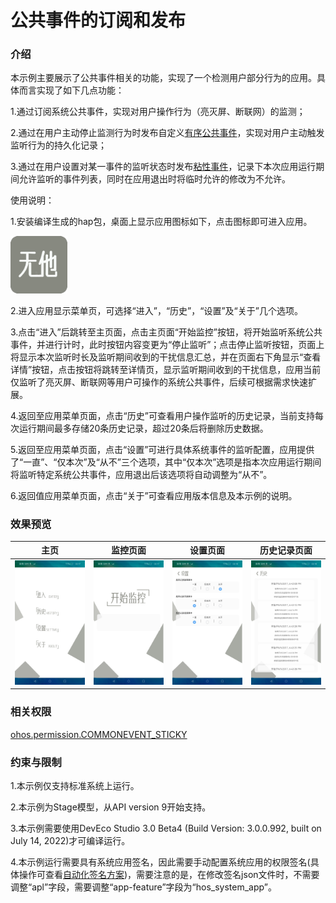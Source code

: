 # 公共事件的订阅和发布

### 介绍

本示例主要展示了公共事件相关的功能，实现了一个检测用户部分行为的应用。具体而言实现了如下几点功能：

1.通过订阅系统公共事件，实现对用户操作行为（亮灭屏、断联网）的监测；

2.通过在用户主动停止监测行为时发布自定义[有序公共事件](https://gitee.com/openharmony/docs/blob/master/zh-cn/application-dev/application-models/common-event-overview.md)，实现对用户主动触发监听行为的持久化记录；

3.通过在用户设置对某一事件的监听状态时发布[粘性事件](https://gitee.com/openharmony/docs/blob/master/zh-cn/application-dev/application-models/common-event-overview.md)，记录下本次应用运行期间允许监听的事件列表，同时在应用退出时将临时允许的修改为不允许。

使用说明：

1.安装编译生成的hap包，桌面上显示应用图标如下，点击图标即可进入应用。

<img src="screenshots/icon.png" style="zoom:80%;" />

2.进入应用显示菜单页，可选择“进入”，“历史”，“设置”及“关于”几个选项。

3.点击“进入”后跳转至主页面，点击主页面“开始监控”按钮，将开始监听系统公共事件，并进行计时，此时按钮内容变更为“停止监听”；点击停止监听按钮，页面上将显示本次监听时长及监听期间收到的干扰信息汇总，并在页面右下角显示“查看详情”按钮，点击按钮将跳转至详情页，显示监听期间收到的干扰信息，应用当前仅监听了亮灭屏、断联网等用户可操作的系统公共事件，后续可根据需求快速扩展。

4.返回至应用菜单页面，点击“历史”可查看用户操作监听的历史记录，当前支持每次运行期间最多存储20条历史记录，超过20条后将删除历史数据。

5.返回至应用菜单页面，点击“设置”可进行具体系统事件的监听配置，应用提供了“一直”、“仅本次”及“从不”三个选项，其中“仅本次”选项是指本次应用运行期间将监听特定系统公共事件，应用退出后该选项将自动调整为“从不”。

6.返回值应用菜单页面，点击“关于”可查看应用版本信息及本示例的说明。



### 效果预览

| 主页                                 | 监控页面                           | 设置页面                               | 历史记录页面                          |
| ------------------------------------ | ---------------------------------- | -------------------------------------- | ------------------------------------- |
| <img src="screenshots/launch.jpg" /> | <img src="screenshots/main.jpg" /> | <img src="screenshots/settings.jpg" /> | <img src="screenshots/history.jpg" /> |



### 相关权限

[ohos.permission.COMMONEVENT_STICKY](https://gitee.com/openharmony/docs/blob/master/zh-cn/application-dev/security/permission-list.md)



### 约束与限制

1.本示例仅支持标准系统上运行。

2.本示例为Stage模型，从API version 9开始支持。

3.本示例需要使用DevEco Studio 3.0 Beta4 (Build Version: 3.0.0.992, built on July 14, 2022)才可编译运行。

4.本示例运行需要具有系统应用签名，因此需要手动配置系统应用的权限签名(具体操作可查看[自动化签名方案](https://developer.harmonyos.com/cn/docs/documentation/doc-guides/ohos-auto-configuring-signature-information-0000001271659465))，需要注意的是，在修改签名json文件时，不需要调整“apl”字段，需要调整“app-feature”字段为“hos_system_app”。
